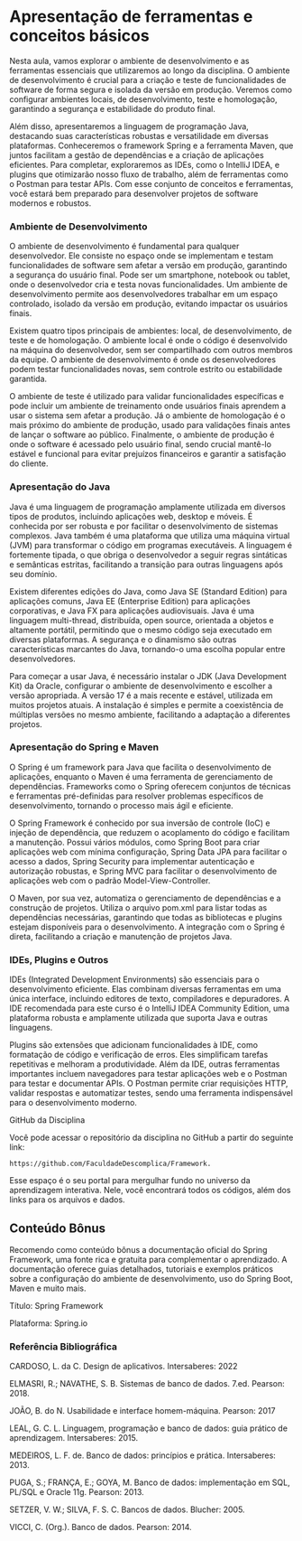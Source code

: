 # Apresentação de ferramentas e conceitos básicos

Nesta aula, vamos explorar o ambiente de desenvolvimento e as ferramentas essenciais que utilizaremos ao longo da disciplina. O ambiente de desenvolvimento é crucial para a criação e teste de funcionalidades de software de forma segura e isolada da versão em produção. Veremos como configurar ambientes locais, de desenvolvimento, teste e homologação, garantindo a segurança e estabilidade do produto final.

Além disso, apresentaremos a linguagem de programação Java, destacando suas características robustas e versatilidade em diversas plataformas. Conheceremos o framework Spring e a ferramenta Maven, que juntos facilitam a gestão de dependências e a criação de aplicações eficientes. Para completar, exploraremos as IDEs, como o IntelliJ IDEA, e plugins que otimizarão nosso fluxo de trabalho, além de ferramentas como o Postman para testar APIs. Com esse conjunto de conceitos e ferramentas, você estará bem preparado para desenvolver projetos de software modernos e robustos.

### Ambiente de Desenvolvimento

O ambiente de desenvolvimento é fundamental para qualquer desenvolvedor. Ele consiste no espaço onde se implementam e testam funcionalidades de software sem afetar a versão em produção, garantindo a segurança do usuário final. Pode ser um smartphone, notebook ou tablet, onde o desenvolvedor cria e testa novas funcionalidades. Um ambiente de desenvolvimento permite aos desenvolvedores trabalhar em um espaço controlado, isolado da versão em produção, evitando impactar os usuários finais.

Existem quatro tipos principais de ambientes: local, de desenvolvimento, de teste e de homologação. O ambiente local é onde o código é desenvolvido na máquina do desenvolvedor, sem ser compartilhado com outros membros da equipe. O ambiente de desenvolvimento é onde os desenvolvedores podem testar funcionalidades novas, sem controle estrito ou estabilidade garantida. 

O ambiente de teste é utilizado para validar funcionalidades específicas e pode incluir um ambiente de treinamento onde usuários finais aprendem a usar o sistema sem afetar a produção. Já o ambiente de homologação é o mais próximo do ambiente de produção, usado para validações finais antes de lançar o software ao público. Finalmente, o ambiente de produção é onde o software é acessado pelo usuário final, sendo crucial mantê-lo estável e funcional para evitar prejuízos financeiros e garantir a satisfação do cliente.

### Apresentação do Java

Java é uma linguagem de programação amplamente utilizada em diversos tipos de produtos, incluindo aplicações web, desktop e móveis. É conhecida por ser robusta e por facilitar o desenvolvimento de sistemas complexos. Java também é uma plataforma que utiliza uma máquina virtual (JVM) para transformar o código em programas executáveis. A linguagem é fortemente tipada, o que obriga o desenvolvedor a seguir regras sintáticas e semânticas estritas, facilitando a transição para outras linguagens após seu domínio.

Existem diferentes edições do Java, como Java SE (Standard Edition) para aplicações comuns, Java EE (Enterprise Edition) para aplicações corporativas, e Java FX para aplicações audiovisuais. Java é uma linguagem multi-thread, distribuída, open source, orientada a objetos e altamente portátil, permitindo que o mesmo código seja executado em diversas plataformas. A segurança e o dinamismo são outras características marcantes do Java, tornando-o uma escolha popular entre desenvolvedores.

Para começar a usar Java, é necessário instalar o JDK (Java Development Kit) da Oracle, configurar o ambiente de desenvolvimento e escolher a versão apropriada. A versão 17 é a mais recente e estável, utilizada em muitos projetos atuais. A instalação é simples e permite a coexistência de múltiplas versões no mesmo ambiente, facilitando a adaptação a diferentes projetos.

### Apresentação do Spring e Maven

O Spring é um framework para Java que facilita o desenvolvimento de aplicações, enquanto o Maven é uma ferramenta de gerenciamento de dependências. Frameworks como o Spring oferecem conjuntos de técnicas e ferramentas pré-definidas para resolver problemas específicos de desenvolvimento, tornando o processo mais ágil e eficiente. 

O Spring Framework é conhecido por sua inversão de controle (IoC) e injeção de dependência, que reduzem o acoplamento do código e facilitam a manutenção. Possui vários módulos, como Spring Boot para criar aplicações web com mínima configuração, Spring Data JPA para facilitar o acesso a dados, Spring Security para implementar autenticação e autorização robustas, e Spring MVC para facilitar o desenvolvimento de aplicações web com o padrão Model-View-Controller.

O Maven, por sua vez, automatiza o gerenciamento de dependências e a construção de projetos. Utiliza o arquivo pom.xml para listar todas as dependências necessárias, garantindo que todas as bibliotecas e plugins estejam disponíveis para o desenvolvimento. A integração com o Spring é direta, facilitando a criação e manutenção de projetos Java.

### IDEs, Plugins e Outros

IDEs (Integrated Development Environments) são essenciais para o desenvolvimento eficiente. Elas combinam diversas ferramentas em uma única interface, incluindo editores de texto, compiladores e depuradores. A IDE recomendada para este curso é o IntelliJ IDEA Community Edition, uma plataforma robusta e amplamente utilizada que suporta Java e outras linguagens.

Plugins são extensões que adicionam funcionalidades à IDE, como formatação de código e verificação de erros. Eles simplificam tarefas repetitivas e melhoram a produtividade. Além da IDE, outras ferramentas importantes incluem navegadores para testar aplicações web e o Postman para testar e documentar APIs. O Postman permite criar requisições HTTP, validar respostas e automatizar testes, sendo uma ferramenta indispensável para o desenvolvimento moderno.

GitHub da Disciplina

Você pode acessar o repositório da disciplina no GitHub a partir do seguinte link:

    ​https://github.com/FaculdadeDescomplica/Framework. 

Esse espaço é o seu portal para mergulhar fundo no universo da aprendizagem interativa. Nele, você encontrará todos os códigos, além dos links para os arquivos e dados.



## Conteúdo Bônus

Recomendo como conteúdo bônus a documentação oficial do Spring Framework, uma fonte rica e gratuita para complementar o aprendizado. A documentação oferece guias detalhados, tutoriais e exemplos práticos sobre a configuração do ambiente de desenvolvimento, uso do Spring Boot, Maven e muito mais.

Título: Spring Framework

Plataforma: Spring.io



### Referência Bibliográfica

CARDOSO, L. da C. Design de aplicativos. Intersaberes: 2022

ELMASRI, R.; NAVATHE, S. B. Sistemas de banco de dados. 7.ed. Pearson: 2018.

JOÃO, B. do N. Usabilidade e interface homem-máquina. Pearson: 2017

LEAL, G. C. L. Linguagem, programação e banco de dados: guia prático de aprendizagem. Intersaberes: 2015.

MEDEIROS, L. F. de. Banco de dados: princípios e prática. Intersaberes: 2013.

PUGA, S.; FRANÇA, E.; GOYA, M. Banco de dados: implementação em SQL, PL/SQL e Oracle 11g. Pearson: 2013.

SETZER, V. W.; SILVA, F. S. C. Bancos de dados. Blucher: 2005.

VICCI, C. (Org.). Banco de dados. Pearson: 2014.

​
